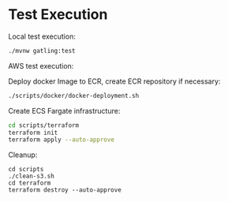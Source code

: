 # Test Execution

Local test execution:

```bash
./mvnw gatling:test
```

AWS test execution:

Deploy docker Image to ECR, create ECR repository if necessary:

```bash
./scripts/docker/docker-deployment.sh
```

Create ECS Fargate infrastructure:

```bash
cd scripts/terraform
terraform init
terraform apply --auto-approve
```

Cleanup:

```bahs
cd scripts
./clean-s3.sh
cd terraform
terraform destroy --auto-approve
```
